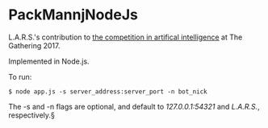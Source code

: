 ﻿# PackMannjNodeJs

L.A.R.S.'s contribution to [the competition in artifical intelligence](https://github.com/sandsmark/aicompo-tg17) at The Gathering 2017. 

Implemented in Node.js.

To run:

```$ node app.js -s server_address:server_port -n bot_nick```

The -s and -n flags are optional, and default to *127.0.0.1:54321* and *L.A.R.S.*, respectively.§